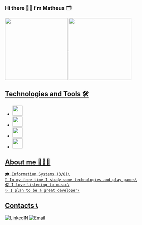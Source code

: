 ### Hi there 👋🏾 i'm Matheus 🗂️

<div>
  <a href="https://github.com/Mathruu">
  <img align="center" height="200px" src="https://github-readme-stats.vercel.app/api?username=Mathruu&show_icons=true&theme=tokyonight&include_all_commits=true&count_private=true"/>
  <img align="center" height="200px" src="https://github-readme-stats.vercel.app/api/top-langs/?username=Mathruu&langs_count=4&theme=tokyonight"/>
 </div>
  
  ## Technologies and Tools 🛠️
  
  - <img height='32px' src="https://cdn.jsdelivr.net/gh/devicons/devicon/icons/html5/html5-original.svg" />
  - <img height='32px' src='https://cdn.jsdelivr.net/gh/devicons/devicon/icons/css3/css3-original.svg' />
  - <img height='32px' src='https://cdn.jsdelivr.net/gh/devicons/devicon/icons/javascript/javascript-original.svg' />
  - <img height='32px' src='https://cdn.icon-icons.com/icons2/112/PNG/512/python_18894.png' />
  
  
  ## About me 👨🏿‍💻
  
    🎓 Information Systems (3/8)\
    💈 In my free time I study some technologies and play games\
    🎧 I love listening to music\
    ✨ I plan to be a great developer\
  
  ## Contacts 📞
  
  <div>
    <a href="https://www.linkedin.com/in/matheus-gomes">
    <img alt="LinkedIN" align="left" src="https://img.shields.io/badge/LinkedIn-0077B5?style=for-the-badge&logo=linkedin&logoColor=white" />
  </a>
     <a href="mailto:Matheusmathruu@gmai,com">
    <img alt="Email" src="https://img.shields.io/badge/Gmail-D14836?style=for-the-badge&logo=gmail&logoColor=white" />
  </a>
